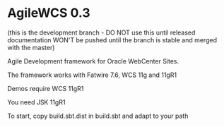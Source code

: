 # AgileWCS 0.3

(this is the development branch - DO NOT use this until released
documentation WON'T be pushed until the branch is stable and merged with the master)

Agile Development framework for Oracle WebCenter Sites.


The framework works with Fatwire 7.6,  WCS 11g and 11gR1

Demos require WCS 11gR1 

You need JSK 11gR1

To start, copy build.sbt.dist in build.sbt and adapt to your path


